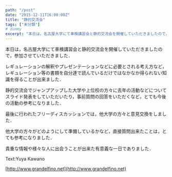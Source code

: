 ```yaml
---
path: "/post"
date: "2015-12-11T16:00:00Z"
title: "静的交流会"
tags: ["未分類"]
# dummy
excerpt: "本日は，名古屋大学にて車検講習会と静的交流会を開催していただきましたので，参加させていただきました．レギュレーションの解釈やプレゼンテーションなどに必要..."
---
```




本日は，名古屋大学にて車検講習会と静的交流会を開催していただきましたので，参加させていただきました．

レギュレーションの解釈やプレゼンテーションなどに必要とされる考え方など，レギュレーション等の書類を自分達で読んでいるだけではなかなか得られない知識を得ることが出来ました．

静的交流会でジャンプアップした大学や上位校の方々に去年の活動などについてスライド発表をしていただいたり，事前質問の回答をいただくなど，とても今後の活動の参考になりました．

最後に行われたフリーディスカッションでは，他大学の方々と意見交換をしました．

他大学の方々がどのようにして準備しているかなど，直接質問出来たことは，とても参考になりました．

貴重な情報や様々な人に出会うことが出来た有意義な一日でありました．

Text:Yuya Kawano

[http://www.grandelfino.net](http://www.grandelfino.net)


